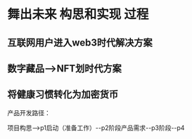 # 舞出未来 构思和实现 过程

## 互联网用户进入web3时代解决方案

## 数字藏品-->NFT划时代方案

## 将健康习惯转化为加密货币

产品开发路径：

项目构思-->p1启动（准备工作）--p2阶段产品需求--p3阶段--p4


